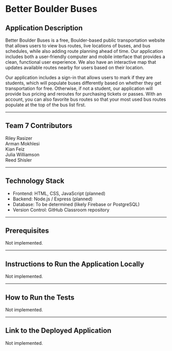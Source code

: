 # Better Boulder Buses

## Application Description
Better Boulder Buses is a free, Boulder-based public transportation website that allows users to view bus routes, live locations of buses, and bus schedules, while also adding route planning ahead of time. Our application includes both a user-friendly computer and mobile interface that provides a clean, functional user experience. We also have an interactive map that updates available routes nearby for users based on their location.

Our application includes a sign-in that allows users to mark if they are students, which will populate buses differently based on whether they get transportation for free. Otherwise, if not a student, our application will provide bus pricing and reroutes for purchasing tickets or passes. With an account, you can also favorite bus routes so that your most used bus routes populate at the top of the bus list first.

---

## Team 7 Contributors
 
Riley Rasizer  
Arman Mokhlesi  
Kian Feiz  
Julia Williamson  
Reed Shisler

---

## Technology Stack
- Frontend: HTML, CSS, JavaScript (planned)  
- Backend: Node.js / Express (planned)  
- Database: To be determined (likely Firebase or PostgreSQL)  
- Version Control: GitHub Classroom repository  

---

## Prerequisites
Not implemented.

---

## Instructions to Run the Application Locally
Not implemented.

---

## How to Run the Tests
Not implemented.

---

## Link to the Deployed Application
Not implemented.

